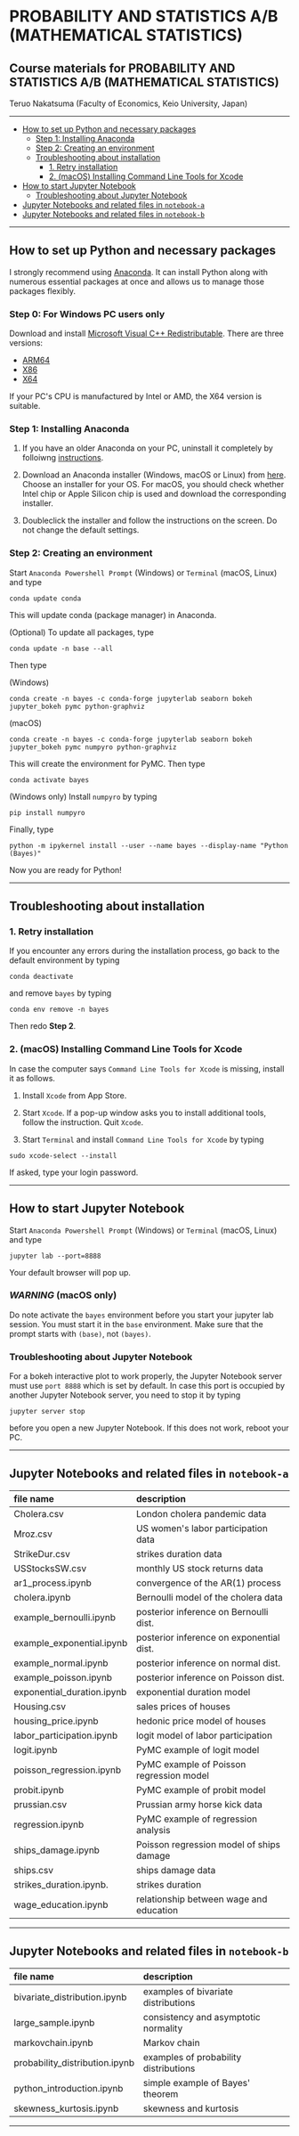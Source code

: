 # PROBABILITY AND STATISTICS A/B (MATHEMATICAL STATISTICS) <!-- omit in toc -->

## Course materials for PROBABILITY AND STATISTICS A/B (MATHEMATICAL STATISTICS)  <!-- omit in toc -->

Teruo Nakatsuma (Faculty of Economics, Keio University, Japan)

---

- [How to set up Python and necessary packages](#how-to-set-up-python-and-necessary-packages)
  - [Step 1: Installing Anaconda](#step-1-installing-anaconda)
  - [Step 2: Creating an environment](#step-2-creating-an-environment)
  - [Troubleshooting about installation](#troubleshooting-about-installation)
    - [1. Retry installation](#1-retry-installation)
    - [2. (macOS) Installing Command Line Tools for Xcode](#2-macos-installing-command-line-tools-for-xcode)
- [How to start Jupyter Notebook](#how-to-start-jupyter-notebook)
  - [Troubleshooting about Jupyter Notebook](#troubleshooting-about-jupyter-notebook)
- [Jupyter Notebooks and related files in `notebook-a`](#jupyter-notebooks-and-related-files-in-notebook-a)
- [Jupyter Notebooks and related files in `notebook-b`](#jupyter-notebooks-and-related-files-in-notebook-b)

---

## How to set up Python and necessary packages

I strongly recommend using [Anaconda](https://www.anaconda.com/). It can install Python along with numerous essential packages at once and allows us to manage those packages flexibly.

### Step 0: For Windows PC users only

Download and install [Microsoft Visual C++ Redistributable](https://learn.microsoft.com/en-US/cpp/windows/latest-supported-vc-redist?view=msvc-170#visual-studio-2015-2017-2019-and-2022). There are three versions:

- [ARM64](https://aka.ms/vs/17/release/vc_redist.arm64.exe)
- [X86](https://aka.ms/vs/17/release/vc_redist.x86.exe)
- [X64](https://aka.ms/vs/17/release/vc_redist.x64.exe)

If your PC's CPU is manufactured by Intel or AMD, the X64 version is suitable.

### Step 1: Installing Anaconda

1. If you have an older Anaconda on your PC, uninstall it completely by folloiwng [instructions](https://docs.anaconda.com/anaconda/install/uninstall/).

2. Download an Anaconda installer (Windows, macOS or Linux) from [here](https://www.anaconda.com/products/distribution). Choose an installer for your OS. For macOS, you should check whether Intel chip or Apple Silicon chip is used and download the corresponding installer.

3. Doubleclick the installer and follow the instructions on the screen. Do not change the default settings.

### Step 2: Creating an environment

Start `Anaconda Powershell Prompt` (Windows) or `Terminal` (macOS, Linux) and type

```IPython
conda update conda
```

This will update conda (package manager) in Anaconda.

(Optional) To update all packages, type

```IPython
conda update -n base --all
```

Then type

(Windows)

```IPython
conda create -n bayes -c conda-forge jupyterlab seaborn bokeh jupyter_bokeh pymc python-graphviz
```

(macOS)

```IPython
conda create -n bayes -c conda-forge jupyterlab seaborn bokeh jupyter_bokeh pymc numpyro python-graphviz
```

This will create the environment for PyMC. Then type

```IPython
conda activate bayes
```

(Windows only) Install `numpyro` by typing

```IPython
pip install numpyro
```

Finally, type

```IPython
python -m ipykernel install --user --name bayes --display-name "Python (Bayes)"
```

Now you are ready for Python!

---

## Troubleshooting about installation

### 1. Retry installation

If you encounter any errors during the installation process, go back to the default environment by typing

```IPython
conda deactivate
```

and remove `bayes` by typing

```IPython
conda env remove -n bayes
```

Then redo **Step 2**.

### 2. (macOS) Installing Command Line Tools for Xcode

In case the computer says `Command Line Tools for Xcode` is missing,  install it as follows.

1. Install `Xcode` from App Store.

2. Start `Xcode`. If a pop-up window asks you to install additional tools, follow the instruction. Quit `Xcode`.

3. Start `Terminal` and install `Command Line Tools for Xcode` by typing

``` IPython
sudo xcode-select --install
```

If asked, type your login password.

---

## How to start Jupyter Notebook

<!-- ### Method 1: From the command line -->

Start `Anaconda Powershell Prompt` (Windows) or `Terminal` (macOS, Linux) and type

<!-- ```IPython
conda activate bayes
```

Then type -->

<!-- ```IPython
jupyter notebook --port=8888
``` -->

```IPython
jupyter lab --port=8888
```

Your default browser will pop up.

### *WARNING* (macOS only)

Do note activate the `bayes` environment before you start your jupyter lab session. You must start it in the `base` environment. Make sure that the prompt starts with `(base)`, not `(bayes)`.

<!-- Alternatively, you may use JupyerLab by typing -->

<!-- ```IPython
jupyter lab --port=8888
``` -->

### Troubleshooting about Jupyter Notebook

For a bokeh interactive plot to work properly, the Jupyter Notebook server must use `port 8888` which is set by default. In case this port is occupied by another Jupyter Notebook server, you need to stop it by typing

```IPython
jupyter server stop
```

before you open a new Jupyter Notebook. If this does not work, reboot your PC.

<!-- Click the `Python (Bayes)` button to create a Jupyter notebook. -->

<!-- ![Anaconda Navigator](Screenshot-JupyterLab.png) -->

<!--- ### Method 2: From Anaconda Navigator

Start `Anaconda Navigator`. You may find it in `Start Menu` (Windows) or `Launchpad` (macOS). Alternatively you just type

```IPython
(base) PS C:\Users\Thomas> anaconda-navigator
```

in `Anaconda Powershell Prompt` (Windows) or `Terminal` (macOS, Linux).

Click the `Launch` button in the `Jupyter Notebook` panel.
-->

<!-- ![Anaconda Navigator](Screenshot-AnacondaNavigator.png) -->

---

## Jupyter Notebooks and related files in `notebook-a`

| file name                  | description                              |
|:---------------------------|:-----------------------------------------|
| Cholera.csv                | London cholera pandemic data             |
| Mroz.csv                   | US women's labor participation data      |
| StrikeDur.csv              | strikes duration data                    |
| USStocksSW.csv             | monthly US stock returns data            |
| ar1_process.ipynb          | convergence of the AR(1) process         |
| cholera.ipynb              | Bernoulli model of the cholera data      |
| example_bernoulli.ipynb    | posterior inference on Bernoulli dist.   |
| example_exponential.ipynb  | posterior inference on exponential dist. |
| example_normal.ipynb       | posterior inference on normal dist.      |
| example_poisson.ipynb      | posterior inference on Poisson dist.     |
| exponential_duration.ipynb | exponential duration model               |
| Housing.csv                | sales prices of houses                   |
| housing_price.ipynb        | hedonic price model of houses            |
| labor_participation.ipynb  | logit model of labor participation       |
| logit.ipynb                | PyMC example of logit model              |
| poisson_regression.ipynb   | PyMC example of Poisson regression model |
| probit.ipynb               | PyMC example of probit model             |
| prussian.csv               | Prussian army horse kick data            |
| regression.ipynb           | PyMC example of regression analysis      |
| ships_damage.ipynb         | Poisson regression model of ships damage |
| ships.csv                  | ships damage data                        |
| strikes_duration.ipynb.    | strikes duration                         |
| wage_education.ipynb       | relationship between wage and education  |

---

## Jupyter Notebooks and related files in `notebook-b`

| file name | description |
|:-------------------------------|:------------------------------------------|
| bivariate_distribution.ipynb   | examples of bivariate distributions       |
| large_sample.ipynb             | consistency and asymptotic normality      |
| markovchain.ipynb              | Markov chain                              |
| probability_distribution.ipynb | examples of probability distributions     |
| python_introduction.ipynb      | simple example of Bayes' theorem          |
| skewness_kurtosis.ipynb        | skewness and kurtosis                     |

---
